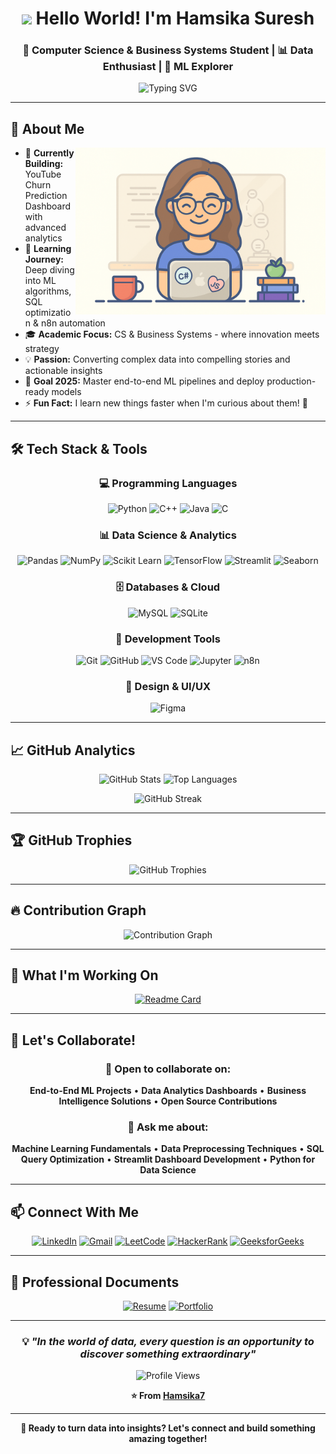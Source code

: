<div align="center">

# <img src="https://raw.githubusercontent.com/aemmadi/aemmadi/master/wave.gif" width="30px"> Hello World! I'm Hamsika Suresh

### 🎯 Computer Science & Business Systems Student | 📊 Data Enthusiast | 🚀 ML Explorer

<img src="https://readme-typing-svg.herokuapp.com?font=Fira+Code&pause=1000&color=2196F3&center=true&vCenter=true&width=600&lines=Transforming+Data+into+Actionable+Insights;Building+ML+Solutions+for+Real+Problems;Bridging+Technology+and+Business+Strategy;Always+Learning%2C+Always+Growing" alt="Typing SVG" />

</div>

---

## 🌟 About Me

<img align="right" alt="Female Developer" width="400" src="https://github.com/Hamsika7/Hamsika7/blob/main/assets/profile-img.png">

- 🔭 **Currently Building:** YouTube Churn Prediction Dashboard with advanced analytics
- 🌱 **Learning Journey:** Deep diving into ML algorithms, SQL optimization & n8n automation
- 🎓 **Academic Focus:** CS & Business Systems - where innovation meets strategy
- 💡 **Passion:** Converting complex data into compelling stories and actionable insights
- 🎯 **Goal 2025:** Master end-to-end ML pipelines and deploy production-ready models
- ⚡ **Fun Fact:** I learn new things faster when I'm curious about them! 🌟

---

## 🛠️ Tech Stack & Tools

<div align="center">

### 💻 Programming Languages

![Python](https://img.shields.io/badge/Python-FFD43B?style=for-the-badge&logo=python&logoColor=blue)
![C++](https://img.shields.io/badge/C%2B%2B-00599C?style=for-the-badge&logo=c%2B%2B&logoColor=white)
![Java](https://img.shields.io/badge/Java-ED8B00?style=for-the-badge&logo=openjdk&logoColor=white)
![C](https://img.shields.io/badge/C-00599C?style=for-the-badge&logo=c&logoColor=white)

### 📊 Data Science & Analytics

![Pandas](https://img.shields.io/badge/Pandas-2C2D72?style=for-the-badge&logo=pandas&logoColor=white)
![NumPy](https://img.shields.io/badge/Numpy-777BB4?style=for-the-badge&logo=numpy&logoColor=white)
![Scikit Learn](https://img.shields.io/badge/scikit_learn-F7931E?style=for-the-badge&logo=scikit-learn&logoColor=white)
![TensorFlow](https://img.shields.io/badge/TensorFlow-FF6F00?style=for-the-badge&logo=TensorFlow&logoColor=white)
![Streamlit](https://img.shields.io/badge/Streamlit-FF4B4B?style=for-the-badge&logo=Streamlit&logoColor=white)
![Seaborn](https://img.shields.io/badge/Seaborn-blue?style=for-the-badge&logo=Seaborn&logoColor=white)

### 🗄️ Databases & Cloud

![MySQL](https://img.shields.io/badge/MySQL-005C84?style=for-the-badge&logo=mysql&logoColor=white)
![SQLite](https://img.shields.io/badge/SQLite-07405E?style=for-the-badge&logo=sqlite&logoColor=white)

### 🔧 Development Tools

![Git](https://img.shields.io/badge/GIT-E44C30?style=for-the-badge&logo=git&logoColor=white)
![GitHub](https://img.shields.io/badge/GitHub-100000?style=for-the-badge&logo=github&logoColor=white)
![VS Code](https://img.shields.io/badge/VSCode-0078D4?style=for-the-badge&logo=visual%20studio%20code&logoColor=white)
![Jupyter](https://img.shields.io/badge/Jupyter-F37626.svg?&style=for-the-badge&logo=Jupyter&logoColor=white)
![n8n](https://img.shields.io/badge/n8n-EA4B71?style=for-the-badge&logo=n8n&logoColor=white)

### 🎨 Design & UI/UX

![Figma](https://img.shields.io/badge/Figma-F24E1E?style=for-the-badge&logo=figma&logoColor=white)

</div>

---

## 📈 GitHub Analytics

<div align="center">
  
  ![GitHub Stats](https://github-readme-stats.vercel.app/api?username=hamsika7&show_icons=true&theme=react&include_all_commits=true&count_private=true&hide_border=true)
  ![Top Languages](https://github-readme-stats.vercel.app/api/top-langs/?username=hamsika7&layout=compact&langs_count=8&theme=react&hide_border=true)

</div>

<div align="center">
  
  ![GitHub Streak](https://github-readme-streak-stats.herokuapp.com/?user=hamsika7&theme=react&hide_border=true)
  
</div>

---

## 🏆 GitHub Trophies

<div align="center">
  
  ![GitHub Trophies](https://github-profile-trophy.vercel.app/?username=hamsika7&theme=react&no-frame=true&no-bg=false&margin-w=4&row=2)
  
</div>

---

## 🔥 Contribution Graph

<div align="center">
  
  ![Contribution Graph](https://github-readme-activity-graph.vercel.app/graph?username=hamsika7&theme=react-dark&hide_border=true)
  
</div>

---


## 💼 What I'm Working On

<div align="center">

[![Readme Card](https://github-readme-stats.vercel.app/api/pin/?username=hamsika7&repo=youtube-churn-prediction&theme=react&hide_border=true)](https://github.com/hamsika7/youtube-churn-prediction)

</div>

---

## 🤝 Let's Collaborate!

<div align="center">

### 🚀 Open to collaborate on:

**End-to-End ML Projects** • **Data Analytics Dashboards** • **Business Intelligence Solutions** • **Open Source Contributions**

### 💬 Ask me about:

**Machine Learning Fundamentals** • **Data Preprocessing Techniques** • **SQL Query Optimization** • **Streamlit Dashboard Development** • **Python for Data Science**

</div>

---

## 📫 Connect With Me

<div align="center">

[![LinkedIn](https://img.shields.io/badge/LinkedIn-0077B5?style=for-the-badge&logo=linkedin&logoColor=white)](https://linkedin.com/in/hamsika7)
[![Gmail](https://img.shields.io/badge/Gmail-D14836?style=for-the-badge&logo=gmail&logoColor=white)](mailto:hamsikassnn2004@gmail.com)
[![LeetCode](https://img.shields.io/badge/-LeetCode-FFA116?style=for-the-badge&logo=LeetCode&logoColor=black)](https://leetcode.com/hamsika7)
[![HackerRank](https://img.shields.io/badge/-Hackerrank-2EC866?style=for-the-badge&logo=HackerRank&logoColor=white)](https://hackerrank.com/hamsika7)
[![GeeksforGeeks](https://img.shields.io/badge/GeeksforGeeks-298D46?style=for-the-badge&logo=geeksforgeeks&logoColor=white)](https://auth.geeksforgeeks.org/user/hamsikapm0g)

</div>

---

## 📄 Professional Documents

<div align="center">

[![Resume](https://img.shields.io/badge/Resume-4285F4?style=for-the-badge&logo=google-drive&logoColor=white)](https://drive.google.com/file/d/1PL8MtJwpWY4DYTtmSewLWhAfZMKm1L6v/view?usp=sharing)
[![Portfolio](https://img.shields.io/badge/Portfolio-FF5722?style=for-the-badge&logo=todoist&logoColor=white)](https://github.com/Hamsika7)

</div>

---

<div align="center">

### 💡 _"In the world of data, every question is an opportunity to discover something extraordinary"_

![Profile Views](https://komarev.com/ghpvc/?username=hamsika7&color=blueviolet&style=for-the-badge&label=Profile+Views)

**⭐ From [Hamsika7](https://github.com/Hamsika7)**

</div>

---

<div align="center">
  
  **🚀 Ready to turn data into insights? Let's connect and build something amazing together!**
  
</div>
